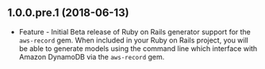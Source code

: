 1.0.0.pre.1 (2018-06-13)
------------------

* Feature - Initial Beta release of Ruby on Rails generator support for the `aws-record` gem. When included in your Ruby on Rails project, you will be able to generate models using the command line which interface with Amazon DynamoDB via the `aws-record` gem.
